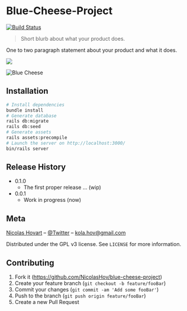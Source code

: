 # Blue-Cheese-Project
[![Build Status](https://travis-ci.org/NicolasHov/blue-cheese-project.svg?branch=master)](https://travis-ci.org/NicolasHov/blue-cheese-project)

> Short blurb about what your product does.

One to two paragraph statement about your product and what it does.

![](header.png)

![Blue Cheese](https://raw.githubusercontent.com/NicolasHov/blue-cheese-project/master/public/assets/blue_cheese_1-6efb02c67ce4255a362de22bab88387d065e33b86bc7c2f5781d58e5d840c7bc.jpg)

<!--
## Configuration

* Ruby version
* Rails version : 5.1.2
* System dependencies
* Configuration
* Database creation
* Database initialization
-->

## Installation

```sh
# Install dependencies
bundle install
# Generate database
rails db:migrate
rails db:seed
# Generate assets
rails assets:precompile
# Launch the server on http://localhost:3000/
bin/rails server
```

<!--
## Usage example

A few motivating and useful examples of how your product can be used. Spice this up with code blocks and potentially more screenshots.

_For more examples and usage, please refer to the [Wiki](https://github.com/NicolasHov/blue-cheese-project/wiki)._
-->

## Release History
* 0.1.0
    * The first proper release ... (wip)
* 0.0.1
    * Work in progress (now)

## Meta

[Nicolas Hovart](https://github.com/NicolasHov/) – [@Twitter](https://twitter.com/Kola_Hov) – kola.hov@gmail.com

Distributed under the GPL v3 license. See `LICENSE` for more information.

## Contributing

1. Fork it (<https://github.com/NicolasHov/blue-cheese-project>)
2. Create your feature branch (`git checkout -b feature/fooBar`)
3. Commit your changes (`git commit -am 'Add some fooBar'`)
4. Push to the branch (`git push origin feature/fooBar`)
5. Create a new Pull Request
